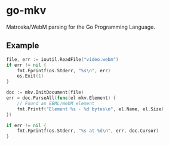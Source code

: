 # go-mkv

Matroska/WebM parsing for the Go Programming Language.

## Example

```go
file, err := ioutil.ReadFile("video.webm")
if err != nil {
	fmt.Fprintf(os.Stderr, "%s\n", err)
	os.Exit(1)
}

doc := mkv.InitDocument(file)
err = doc.ParseAll(func(el mkv.Element) {
	// Found an EBML/WebM element
	fmt.Printf("Element %s - %d bytes\n", el.Name, el.Size)
})

if err != nil {
	fmt.Fprintf(os.Stderr, "%s at %d\n", err, doc.Cursor)
}
```

